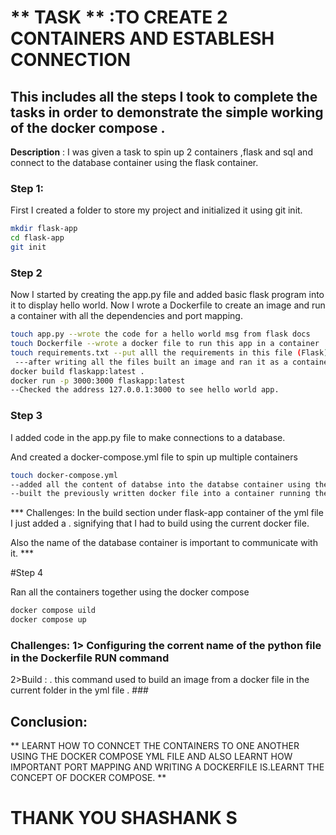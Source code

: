 # ** TASK ** :TO CREATE 2 CONTAINERS AND ESTABLESH CONNECTION
## This includes all the steps I took to complete the tasks in order to demonstrate the simple working of the docker compose .

**Description** : I was given a task to spin up 2 containers ,flask and sql and connect to the database container using the flask container.

### Step 1: 
 First I created a folder to store my project and initialized it using git init.

 ```bash
 mkdir flask-app
 cd flask-app
 git init
 ```

### Step 2
 Now I started by creating the app.py file and added basic flask program into it to display hello world. Now I wrote a Dockerfile to create an image and run a container with all the dependencies and port mapping.
 ```bash
 touch app.py --wrote the code for a hello world msg from flask docs
 touch Dockerfile --wrote a docker file to run this app in a container
 touch requirements.txt --put alll the requirements in this file (Flask)
  ---after writing all the files built an image and ran it as a container 
 docker build flaskapp:latest .
 docker run -p 3000:3000 flaskapp:latest
 --Checked the address 127.0.0.1:3000 to see hello world app.
 ```

 ### Step 3 
 I added code in the app.py file to make connections to a database.

 And created a docker-compose.yml file to spin up multiple containers

 ```bash
 touch docker-compose.yml 
 --added all the content of databse into the databse container using the postgres database.
 --built the previously written docker file into a container running the flask app
 ```

 *** Challenges: In the build section under flask-app container of the yml file I just added a . signifying that I had to build using the current docker file.

 Also the name of the database container is important to communicate with it. ***

 #Step 4 

 Ran all the containers together using the docker compose 

 ```bash
 docker compose uild
 docker compose up
 ```

### Challenges: 1> Configuring the corrent name of the python file in the Dockerfile RUN command
 2>Build : .  this command used to build an image from a docker file in the current folder in the yml file . ###

 ## Conclusion:
 ** LEARNT HOW TO CONNCET THE CONTAINERS TO ONE ANOTHER USING THE DOCKER COMPOSE YML FILE AND ALSO LEARNT HOW IMPORTANT PORT MAPPING AND WRITING A DOCKERFILE IS.LEARNT THE CONCEPT OF DOCKER COMPOSE. **

 # THANK YOU SHASHANK S

